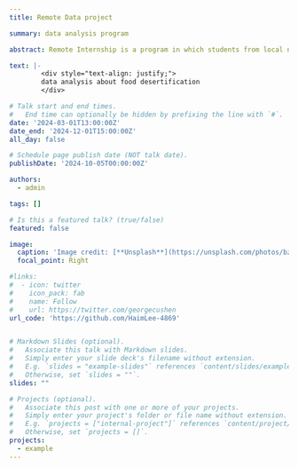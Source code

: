 ```yaml
---
title: Remote Data project

summary: data analysis program 

abstract: Remote Internship is a program in which students from local national universities undergo learning and evaluation for the purpose of training CDS (Citizen Data Scientists), and then carry out a project based on mentoring that allows selected students to gain relevant job experience. I learned data analysis through a remote internship and am currently working on a team project on the topic of 'food desertification'.

text: |-
        <div style="text-align: justify;">
        data analysis about food desertification
        </div>

# Talk start and end times.
#   End time can optionally be hidden by prefixing the line with `#`.
date: '2024-03-01T13:00:00Z'
date_end: '2024-12-01T15:00:00Z'
all_day: false

# Schedule page publish date (NOT talk date).
publishDate: '2024-10-05T00:00:00Z'

authors:
  - admin

tags: []

# Is this a featured talk? (true/false)
featured: false

image:
  caption: 'Image credit: [**Unsplash**](https://unsplash.com/photos/bzdhc5b3Bxs)'
  focal_point: Right

#links:
#  - icon: twitter
#    icon_pack: fab
#    name: Follow
#    url: https://twitter.com/georgecushen
url_code: 'https://github.com/HaimLee-4869'


# Markdown Slides (optional).
#   Associate this talk with Markdown slides.
#   Simply enter your slide deck's filename without extension.
#   E.g. `slides = "example-slides"` references `content/slides/example-slides.md`.
#   Otherwise, set `slides = ""`.
slides: ""

# Projects (optional).
#   Associate this post with one or more of your projects.
#   Simply enter your project's folder or file name without extension.
#   E.g. `projects = ["internal-project"]` references `content/project/deep-learning/index.md`.
#   Otherwise, set `projects = []`.
projects:
  - example
---
```

